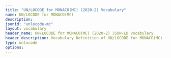 ```yaml
---
title: "UN/LOCODE for MONACO(MC) (2020-2) Vocabulary"
name: UN/LOCODE for MONACO(MC) 
description: 
jsonid: "unlocode-mc"
layout: vocabulary
header_name: UN/LOCODE for MONACO(MC) (2020-2) JSON-LD Vocabulary
header_description: Vocabulary Definition of UN/LOCODE for MONACO(MC) (2020-2) semantics in HTML format. JSON-LD format is available at [unlocode-mc.jsonld](/vocabulary/unlocode-mc.jsonld)
type: unlocode
options:
---
```

